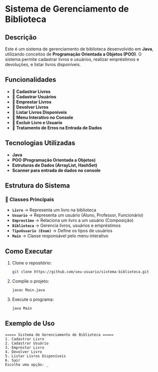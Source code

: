 # Sistema de Gerenciamento de Biblioteca

## Descrição
Este é um sistema de gerenciamento de biblioteca desenvolvido em **Java**, utilizando conceitos de **Programação Orientada a Objetos (POO)**. O sistema permite cadastrar livros e usuários, realizar empréstimos e devoluções, e listar livros disponíveis.

## Funcionalidades
- 📌 **Cadastrar Livros**
- 📌 **Cadastrar Usuários**
- 📌 **Emprestar Livros**
- 📌 **Devolver Livros**
- 📌 **Listar Livros Disponíveis**
- 📌 **Menu Interativo no Console**
- 📌 **Excluir Livro e Usuario**
- 📌 **Tratamento de Erros na Entrada de Dados**

## Tecnologias Utilizadas
- **Java**
- **POO (Programação Orientada a Objetos)**
- **Estruturas de Dados (ArrayList, HashSet)**
- **Scanner para entrada de dados no console**

## Estrutura do Sistema
### 📂 **Classes Principais**
- **`Livro`** → Representa um livro na biblioteca
- **`Usuario`** → Representa um usuário (Aluno, Professor, Funcionário)
- **`Emprestimo`** → Relaciona um livro a um usuário (Composição)
- **`Biblioteca`** → Gerencia livros, usuários e empréstimos
- **`TipoUsuario (Enum)`** → Define os tipos de usuários
- **`Main`** → Classe responsável pelo menu interativo

## Como Executar
1. Clone o repositório:
   ```sh
   git clone https://github.com/seu-usuario/sistema-biblioteca.git
   ```
2. Compile o projeto:
   ```sh
   javac Main.java
   ```
3. Execute o programa:
   ```sh
   java Main
   ```

## Exemplo de Uso
```
===== Sistema de Gerenciamento de Biblioteca =====
1. Cadastrar Livro
2. Cadastrar Usuário
3. Emprestar Livro
4. Devolver Livro
5. Listar Livros Disponíveis
6. Sair
Escolha uma opção: _
```


